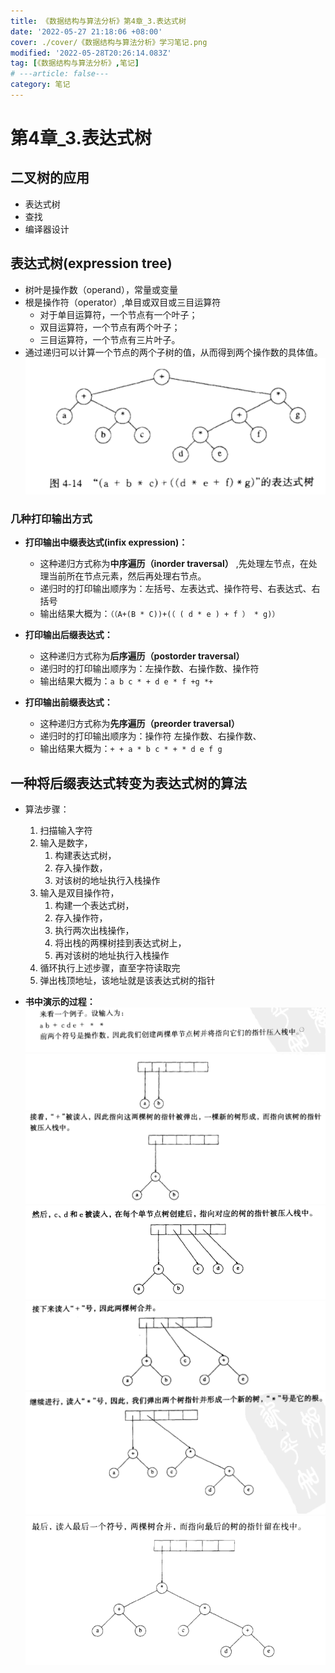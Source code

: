 ```yaml
---
title: 《数据结构与算法分析》第4章_3.表达式树
date: '2022-05-27 21:18:06 +08:00'
cover: ./cover/《数据结构与算法分析》学习笔记.png
modified: '2022-05-28T20:26:14.083Z'
tag: [《数据结构与算法分析》,笔记]
# ---article: false---
category: 笔记
---
```



# 第4章_3.表达式树

## 二叉树的应用

- 表达式树
- 查找
- 编译器设计

## 表达式树(expression tree)

- 树叶是操作数（operand），常量或变量
- 根是操作符（operator）,单目或双目或三目运算符
  - 对于单目运算符，一个节点有一个叶子；
  - 双目运算符，一个节点有两个叶子；
  - 三目运算符，一个节点有三片叶子。
- 通过递归可以计算一个节点的两个子树的值，从而得到两个操作数的具体值。
![](./images/《数据结构与算法分析》学习笔记/Clipboard_2022-05-28-04-41-02.png)

### 几种打印输出方式

- **打印输出中缀表达式(infix expression)：**
  - 这种递归方式称为**中序遍历（inorder traversal）** ,先处理左节点，在处理当前所在节点元素，然后再处理右节点。
  - 递归时的打印输出顺序为：左括号、左表达式、操作符号、右表达式、右括号
  - 输出结果大概为：```（（A+(B * C))+(（ ( d * e ) + f ） * g)）```

- **打印输出后缀表达式：**
  - 这种递归方式称为**后序遍历（postorder traversal）**
  - 递归时的打印输出顺序为：左操作数、右操作数、操作符
  - 输出结果大概为：``a b c * + d e * f +g *+``

- **打印输出前缀表达式：**
  - 这种递归方式称为**先序遍历（preorder traversal）**
  - 递归时的打印输出顺序为：操作符 左操作数、右操作数、
  - 输出结果大概为：``+ + a * b c * + * d e f g``

## 一种将后缀表达式转变为表达式树的算法

- 算法步骤：
  1. 扫描输入字符
  1. 输入是数字，
      1. 构建表达式树，
      1. 存入操作数，
      1. 对该树的地址执行入栈操作
  1. 输入是双目操作符，
      1. 构建一个表达式树，
      1. 存入操作符，
      1. 执行两次出栈操作，
      1. 将出栈的两棵树挂到表达式树上，
      1. 再对该树的地址执行入栈操作
  1. 循环执行上述步骤，直至字符读取完
  1. 弹出栈顶地址，该地址就是该表达式树的指针

- **书中演示的过程：**
  ![](./images/《数据结构与算法分析》学习笔记/Clipboard_2022-05-28-05-10-55.png)
  ![](./images/《数据结构与算法分析》学习笔记/Clipboard_2022-05-28-05-11-06.png)
  ![](./images/《数据结构与算法分析》学习笔记/Clipboard_2022-05-28-05-11-22.png)
  ![](./images/《数据结构与算法分析》学习笔记/Clipboard_2022-05-28-05-11-31.png)
  ![](./images/《数据结构与算法分析》学习笔记/Clipboard_2022-05-28-05-11-39.png)
  ![](./images/《数据结构与算法分析》学习笔记/Clipboard_2022-05-28-05-11-46.png)
  ![](./images/《数据结构与算法分析》学习笔记/Clipboard_2022-05-28-05-11-55.png)
